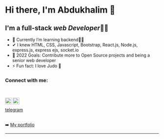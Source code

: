 # Hi there, I'm **Abdukhalim** 👋

## I'm a full-stack *web Developer*👨‍💻

- 🌱 Currently I’m learning backend👨‍🎓
- ✔ I knew HTML, CSS, Javascript, Bootstrap, React.js, Node.js, express.js, express ejs, socket.io
- 🥅 2022 Goals: Contribute more to Open Source projects and being a senior web developer
- ⚡ Fun fact: I love Judo 🥋

### Connect with me:

<br />

[<img align="left" alt="codeSTACKr | LinkedIn" width="22px" src="https://cdn.jsdelivr.net/npm/simple-icons@v3/icons/linkedin.svg" />][linkedin]
[<img align="left" alt="codeSTACKr | Instagram" width="22px" src="https://cdn.jsdelivr.net/npm/simple-icons@v3/icons/instagram.svg" />][instagram]
<br />

[telegram](https://t.me/iuterian_99)
<br />
<br />

➡️ [My portfolio](https://abdukhalim-portfolio.herokuapp.com/)

---

[instagram]: https://www.instagram.com/iuterian_99/
[linkedin]: https://www.linkedin.com/in/abduhalim-orziqulov-787219177/
